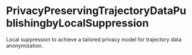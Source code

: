 # PrivacyPreservingTrajectoryDataPublishingbyLocalSuppression
Local suppression to achieve a tailored privacy model for trajectory data anonymization.
